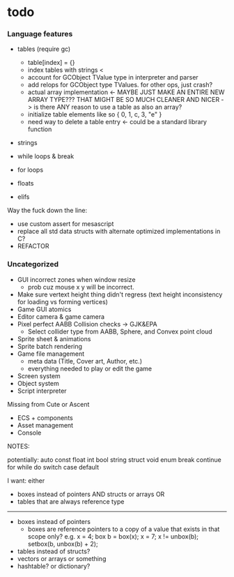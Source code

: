# todo

### Language features

- tables (require gc)
    - table[index] = {}
    - index tables with strings <
    - account for GCObject TValue type in interpreter and parser
    - add relops for GCObject type TValues. for other ops, just crash? 
    - actual array implementation <- MAYBE JUST MAKE AN ENTIRE NEW ARRAY TYPE??? THAT MIGHT BE SO MUCH CLEANER AND NICER -> is there ANY reason to use a table as also an array?
    - initialize table elements like so { 0, 1, c, 3, "e" }
    - need way to delete a table entry <- could be a standard library function

- strings

- while loops & break
- for loops
- floats
- elifs

Way the fuck down the line:
- use custom assert for mesascript
- replace all std data structs with alternate optimized implementations in C?
- REFACTOR


### Uncategorized

- GUI incorrect zones when window resize
  - prob cuz mouse x y will be incorrect.
- Make sure vertext height thing didn't regress (text height inconsistency for loading vs forming vertices)
- Game GUI atomics
- Editor camera & game camera
- Pixel perfect AABB Collision checks -> GJK&EPA
  - Select collider type from AABB, Sphere, and Convex point cloud
- Sprite sheet & animations
- Sprite batch rendering
- Game file management
  - meta data (Title, Cover art, Author, etc.)
  - everything needed to play or edit the game
- Screen system
- Object system
- Script interpreter

Missing from Cute or Ascent
- ECS + components
- Asset management
- Console















NOTES:

potentially:
auto
const
float
int
bool
string
struct
void
enum
break
continue
for
while
do
switch
case
default


I want:
either
- boxes instead of pointers AND structs or arrays
OR
- tables that are always reference type


----
- boxes instead of pointers
    - boxes are reference pointers to a copy of a value that exists in that scope only?
        e.g. x = 4; box b = box(x); x = 7; x != unbox(b);
        setbox(b, unbox(b) + 2);
- tables instead of structs?
- vectors or arrays or something
- hashtable? or dictionary?




